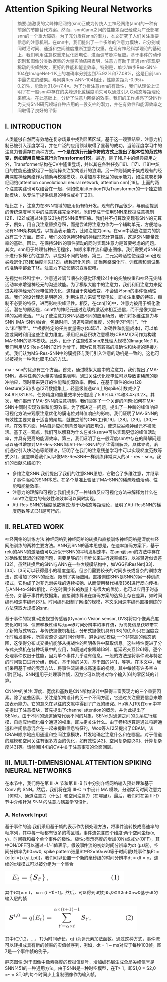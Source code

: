 # Attention Spiking Neural Networks

> 摘要:脑激发的尖峰神经网络(snn)正成为传统人工神经网络(ann)的一种有前途的节能替代方案。然而，snn和ann之间的性能差距已经成为广泛部署snn的一个重大障碍。为了充分发挥snn的潜力，本文研究了人们关注重要信息的注意机制。在snn中，我们提出了一个多维的注意力模块，它分别或同时沿时间、通道和空间维度推断注意力权重。在现有神经科学理论的基础上，我们利用注意权重来优化膜电位，进而调节脉冲反应。基于事件的动作识别和图像分类数据集的大量实验结果表明，注意力有助于普通snn实现更稀疏的尖峰触发，更好的性能和能量效率。特别是，单步/四步Res-SNN-104在ImageNet-1 K上的准确率分别达到75.92%和77.08%，这是目前snn中最先进的结果。与同类Res-ANN-104相比，性能差距为-0.95/+ 0.21%，能效为31.8×/7.4×。为了分析注意snn的有效性，我们从理论上证明了在一般snn中存在的尖峰退化或梯度消失可以通过引入块动态等距理论来解决。在此基础上，分析了注意力网络的效率。我们的工作点亮了SNN作为支持SNN研究领域各种应用的一般支柱的潜力，并在有效性和能源效率之间取得了良好的平衡

## I. INTRODUCTION

人类能够自然而有效地在复杂场景中找到显著区域。基于这一观察结果，注意力机制已被引入深度学习，并在广泛的应用领域取得了显著的成功。当前深度学习中的注意力普遍存在两种方式。**一个是在执行元操作符的方式上提出了根本性的范式转变，例如使用自我注意行为Transformer[15]**。最近，除了NLP中的经典应用之外，Transformer结构在CV中隆重登场，并以其在各种任务[16]、[17]、[18]中炫目的性能迅速掀起了一股纯粹关注架构设计的浪潮。另一种则倾向于集成现有的经典深度神经网络作为辅助再校准模块，以增加基本模型的表示能力，如注意卷积神经网络(attention convolutional neural network, attention cnn)[19]。上面的两个注意实践也可以结合在一起，例如使用attention作为Transformer的一个独立辅助模块，以专注于提供信息的特性或补丁[20]。

相比之下，注意力在SNN领域的应用仍有待开发。现有的作品很少，与前面提到的传统深度学习中的注意实践完全不同。他们专注于使用SNN来模拟注意机制[21]、[22]或通过注意[23]执行SNN模型压缩。我们并不打算改变现有SNN的元算子，例如，用自我注意替换卷积，而是尝试将注意力作为一个辅助单元，方便地与现有SNN架构集成，以提高表示能力，比如注意力cnn。在snn中适应注意力的挑战有三个方面。首先，我们必须保持SNN的神经形态计算性质，这是SNN能量效率的基础。因此，在保持SNN的事件驱动的同时实现注意力是首要考虑的问题。其次，snn用于处理各种应用程序，如顺序事件流和静态图像。我们需要对SNN设计进行多样化的注意力，以应对不同的场景。第三，二元尖峰活性使深度snn出现尖峰退化[13]和梯度消失[12]，统称退化问题，即当网络深化时，训练集和测试集的准确率都会下降。注意力不应使情况变得更糟。

在视觉神经科学中，注意通过调节嘈杂的感觉环境[24]中的突触权重和神经元尖峰活动率来增强神经元的沟通效能。为了模拟大脑中的注意力，我们利用注意力来促进尖峰神经元的膜电位的优化，这相当于突触改变，不会破坏snn的事件驱动性质。我们的设计理念是明确的，利用注意力来调节膜电位，即关注重要的特征，抑制不必要的特征，进而影响尖峰活性。相反，在cnn[19]中，注意力被用于细化激活。潜在的原因是，cnn中的神经元通过连续的激活来相互通信，而不是像大脑一样的尖峰激活。**为了使注意力SNN适应不同的应用场景，我们将多维注意力与SNN (MA-SNN)融合，包括时间、通道和空间维度，分别学习“何时”、“什么”和“哪里”。**根据特定的任务度量需求(如延迟、准确性和能量成本)，可以单独或同时利用这些注意力维度。采用经典卷积块注意模块(CBAM)[25]作为构建MA-SNN的基本模块。此外，设计了注意残差snn来处理大规模的ImageNet1 K。我们利用MS-Res-SNN[12]作为骨干，因为它具有较高的准确性和快捷的连接方式。我们认为MS-Res-SNN中的膜捷径与我们引入注意的动机是一致的，这也可以被视为一种优化膜电位的方法。

ma - snn的优点有三个方面。首先，通过模拟大脑中的注意力，我们提出了MA-SNN。各种任务的大量实验结果表明，通过关注优化膜电位可以导致更稀疏的脉冲响应，同时带来更好的性能和能源效率。例如，在基于事件的dvs128 Gesture[26]/步态[27]数据集上，轻量级普通snn上的spike计数减少了84.9%/81.6%，任务精度和能量效率分别提高了5.9%/4.7%和3.4×/3.2×。其次，我们揭示了MA-SNN的注意机制。我们回答了一个关键的问题:如何在MA-SNN中同时实现效率和能源效率。为了解决这一问题，提出了一种新的峰值响应可视化方法来观察注意优化的膜电位对峰值响应的影响。我们证明了MA-SNN的有效性主要来自于适当的聚焦，就像之前的CNN工作[19]，[28]，[29]，[30]一样。在效率方面，MA自适应抑制背景噪声的膜电位，使这些尖峰神经元不被激活。基于这一观点，我们可以解释为什么在关注snn中可以实现更低的峰值活动率，并具有更高的能源效率。第三，我们证明了在一般深度snn中存在的降解问题可以通过增加对MS-Res-SNN(即Att-Res-SNN)的关注得到解决。具体来说，我们通过引入块动态等距理论，证明了在我们的注意残差学习中可以实现梯度范数等式[31]，这意味着我们可以像MS-ResSNN一样训练非常深入的at - res - snn。我们的贡献总结如下:

- 多维注意SNN:我们提出了我们的注意SNN思想，它融合了多维注意，并继承了事件驱动的SNN本质。在多个基准上验证了MA-SNN的稀疏峰值活动、性能和能量效率。
- 注意力的理解和可视化:我们提出了一种峰值反应可视化方法来解释为什么在snn中注意力的有效性和效率可以同时实现。
- Att-Res-SNN的梯度范数等式:基于块动态等距理论，证明了Att-ResSNN的梯度范数等式[31]是可行的。



## II. RELATED WORK

神经网络的训练方法:神经网络到神经网络的转换和直接训练神经网络是深度神经网络训练的两种主要方法。ANN到SNN的基本思想是，在速率编码方案下，基于relu的ANN的激活值可以近似于SNN的平均发射速率。在ann到snn的方法中存在准确性和延迟的权衡问题，需要足够的时间步长来进行速率编码，以减轻近似误差[32]。虽然转换后的SNN与ANN在一些大规模结构中，如VGG和ResNet[33]、[34]、[35]可以获得最小的精度差距，但它们需要较长的时间步长或复杂的训练方法，这增加了SNN的延迟，限制了实际应用。直接训练SNN是SNN的另一种训练模式，它构成了对非光滑尖峰的连续松弛，从而使用替代梯度[36]进行反向传播。与ANN-to-SNN相比，它在时间步长的数量上有很大的优势，也可以应用于时态任务，如基于事件的数据集。直接训练算法在编码方案的选择上存在差异，如时间编码和速率编码[37]。时间编码限制了网络的规模，本文采用速率编码直接训练的方法获取大规模的snn。

基于事件的视觉:动态视觉传感器(Dynamic Vision sensor, DVS)将每个像素亮度变化的时间、位置和极性编码为μs级时间分辨率的事件流，为视觉信息获取带来了新的范式转变。与传统摄像机相比，分布式摄像机具有[38]的优点:只在强度变化时触发事件，所需资源少;高时间分辨率，避免运动模糊;一个非常高的动态范围，这使得分布式交换机能够从挑战性的照明条件中获取信息。这些特性促进了分布式交换机在各种场景中的应用，如高速对象跟踪[39]、低延迟交互[26]等。逐个处理事件仅限于性能，因为单个事件几乎没有信息。一般的方法是将事件流与特定的时间窗口进行分组，例如，基于帧的[40]，基于图的[41]，等等。在本文中，我们采用基于帧的表示方法，将事件流转换成高速率的视频，其中每帧有许多空白(零)区域。SNN适用于处理事件帧，因为它可以跳过对每个输入[6]的零区域的计算。

CNN中的关注:深度、宽度和基数是CNN架构设计中获得丰富表现力的三个重要因素。除了这些因素，关注是架构设计的另一个不同方面，它通过关注重要信息来增加表示能力。它的意义在以往的文献中得到了广泛的研究。Hu等人[19]在cnn中率先提出了注意模块，首先提出了channel attention的概念，并为此提出了SENet。由于不同的通道通常代表不同的对象，SENet对通道之间的关系进行建模，自适应地细化每个通道的权重，即决定关注什么。由于卷积运算是通过将跨通道和空间信息混合在一起来提取信息特征的，Woo等人[25]提出了CBAM，该CBAM顺序地应用通道和空间注意模块，并发地确定注意什么和在哪里。对于信道的建模和空间关注有很多方面的优化，如有效性[42]、空间复杂度[30]、计算复杂度[43]等。请参阅[44]的CV中关于注意事项的全面回顾。

## III. MULTI-DIMENSIONAL ATTENTION SPIKING NEURAL NETWORKS

在本节中，我们将在第 III-A 节和第 III-B 节中分别介绍网络输入预处理和基于 Conv 的 SNN。然后，我们将在第 III-C 节中设计 MA 模块，分别学习时间注意力（何时）、通道注意力（什么）和空间注意力（在哪里）。最后，我们将在第 III-D 节中介绍针对 SNN 的注意力残差学习设计。

### A. Network Input

基于事件的流:我们采用基于帧的表示作为预处理方法，将事件流转换成高速率的帧序列，其中每一帧都有很多的零区域。事件流包含四个维度:两个空间坐标(x, y)、时间戳和每个单个事件的极性。极性p表示亮度的增加(ON)或减少(OFF)，其中ON/OFF可以通过+1/-1值表示。假设事件流的初始时间分辨率为dt (μs级)，空间分辨率为h0×w0, spike pattern张量St∈R2×h0×w0等于时间戳t处事件集Et = {ei|ei =[xi,yi,t,pi]}。我们可以设置一个新的毫秒级的时间分辨率dt = dt × α，连续的α峰模式可以被分组为一个集合

<img src="2023_TPAMI_Attention_Spiking.assets/image-20231231223728018.png" alt="image-20231231223728018" style="zoom: 67%;" />

其中t∈[α × t， α × (t +1)−1]。然后，可以得到t时刻St,0∈R2×h0×w0基于dt的输入层的帧

<img src="2023_TPAMI_Attention_Spiking.assets/image-20231231223808537.png" alt="image-20231231223808537" style="zoom: 50%;" />

其中t∈{1,2，…，T}为时间步长，q(·)为逐元素加法函数。通过这种方式，事件流可以转换成具有新的帧率的实值帧序列，例如，dt = 1 ~ ms对应于每秒103帧。图7是一个事件帧的例子。

静态图像:对于图像中像素强度的模拟值信号，增加编码层生成全局尖峰信号是SNN[45]的一种通用方法。由于SNN是一种时空模型，在T> 1，即S1,0 = S2,0 =···= ST,0的每个时间步上复制图像作为输入帧。
